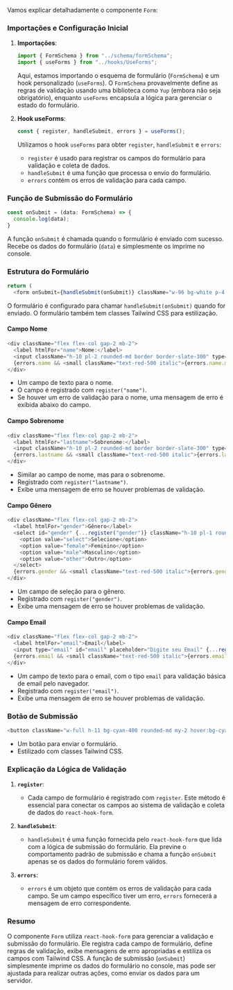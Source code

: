 Vamos explicar detalhadamente o componente `Form`:

### Importações e Configuração Inicial

1. **Importações**:
   ```javascript
   import { FormSchema } from "../schema/formSchema";
   import { useForms } from "../hooks/UseForms";
   ```
   Aqui, estamos importando o esquema de formulário (`FormSchema`) e um hook personalizado (`useForms`). O `FormSchema` provavelmente define as regras de validação usando uma biblioteca como `Yup` (embora não seja obrigatório), enquanto `useForms` encapsula a lógica para gerenciar o estado do formulário.

2. **Hook useForms**:
   ```javascript
   const { register, handleSubmit, errors } = useForms();
   ```
   Utilizamos o hook `useForms` para obter `register`, `handleSubmit` e `errors`:
   - `register` é usado para registrar os campos do formulário para validação e coleta de dados.
   - `handleSubmit` é uma função que processa o envio do formulário.
   - `errors` contém os erros de validação para cada campo.

### Função de Submissão do Formulário

```javascript
const onSubmit = (data: FormSchema) => {
  console.log(data);
}
```
A função `onSubmit` é chamada quando o formulário é enviado com sucesso. Recebe os dados do formulário (`data`) e simplesmente os imprime no console.

### Estrutura do Formulário

```javascript
return (
  <form onSubmit={handleSubmit(onSubmit)} className="w-96 bg-white p-4 rounded-md border border-slate-300">
```
O formulário é configurado para chamar `handleSubmit(onSubmit)` quando for enviado. O formulário também tem classes Tailwind CSS para estilização.

#### Campo Nome

```javascript
<div className="flex flex-col gap-2 mb-2">
  <label htmlFor="name">Nome:</label>
  <input className="h-10 pl-2 rounded-md border border-slate-300" type="text" id="name" placeholder="Insert your name" {...register("name")} />
  {errors.name && <small className="text-red-500 italic">{errors.name.message}</small>}
</div>
```
- Um campo de texto para o nome.
- O campo é registrado com `register("name")`.
- Se houver um erro de validação para o nome, uma mensagem de erro é exibida abaixo do campo.

#### Campo Sobrenome

```javascript
<div className="flex flex-col gap-2 mb-2">
  <label htmlFor="lastname">Sobrenome:</label>
  <input className="h-10 pl-2 rounded-md border border-slate-300" type="text" id="lastname" placeholder="Insert your last name" {...register("lastname")} />
  {errors.lastname && <small className="text-red-500 italic">{errors.lastname.message}</small>}
</div>
```
- Similar ao campo de nome, mas para o sobrenome.
- Registrado com `register("lastname")`.
- Exibe uma mensagem de erro se houver problemas de validação.

#### Campo Gênero

```javascript
<div className="flex flex-col gap-2 mb-2">
  <label htmlFor="gender">Gênero</label>
  <select id="gender" {...register("gender")} className="h-10 pl-1 rounded-md border-slate-300">
    <option value="select">Selecione</option>
    <option value="female">Feminino</option>
    <option value="male">Masculino</option>
    <option value="other">Outro</option>
  </select>
  {errors.gender && <small className="text-red-500 italic">{errors.gender.message}</small>}
</div>
```
- Um campo de seleção para o gênero.
- Registrado com `register("gender")`.
- Exibe uma mensagem de erro se houver problemas de validação.

#### Campo Email

```javascript
<div className="flex flex-col gap-2 mb-2">
  <label htmlFor="email">Email</label>
  <input type="email" id="email" placeholder="Digite seu Email" {...register("email")} className="h-10 pl-2 rounded-md border-slate-300"/>
  {errors.email && <small className="text-red-500 italic">{errors.email.message}</small>}
</div>
```
- Um campo de texto para o email, com o tipo `email` para validação básica de email pelo navegador.
- Registrado com `register("email")`.
- Exibe uma mensagem de erro se houver problemas de validação.

### Botão de Submissão

```javascript
<button className="w-full h-11 bg-cyan-400 rounded-md my-2 hover:bg-cyan-500 transition-all" type="submit">Cadastrar</button>
```
- Um botão para enviar o formulário.
- Estilizado com classes Tailwind CSS.

### Explicação da Lógica de Validação

1. **`register`**:
   - Cada campo de formulário é registrado com `register`. Este método é essencial para conectar os campos ao sistema de validação e coleta de dados do `react-hook-form`.

2. **`handleSubmit`**:
   - `handleSubmit` é uma função fornecida pelo `react-hook-form` que lida com a lógica de submissão do formulário. Ela previne o comportamento padrão de submissão e chama a função `onSubmit` apenas se os dados do formulário forem válidos.

3. **`errors`**:
   - `errors` é um objeto que contém os erros de validação para cada campo. Se um campo específico tiver um erro, `errors` fornecerá a mensagem de erro correspondente.

### Resumo

O componente `Form` utiliza `react-hook-form` para gerenciar a validação e submissão do formulário. Ele registra cada campo de formulário, define regras de validação, exibe mensagens de erro apropriadas e estiliza os campos com Tailwind CSS. A função de submissão (`onSubmit`) simplesmente imprime os dados do formulário no console, mas pode ser ajustada para realizar outras ações, como enviar os dados para um servidor.